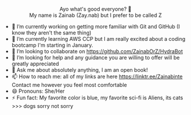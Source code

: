 <p align="center">
  Ayo what's good everyone? 👋 <br>
  My name is Zainab (Zay.nab) but I prefer to be called Z
</p>

- 🔭 I’m currently working on getting more familiar with Git and GitHub (I know they aren't the same thing)
- 🌱 I’m currently learning AWS CCP but I am really excited about a coding bootcamp I'm starting in January.
- 👯 I’m looking to collaborate on https://github.com/ZainabOrZ/HydraBot
- 🤔 I’m looking for help and any guidance you are willing to offer will be greatly appreciated
- 💬 Ask me about absolutely anything, I am an open book!
- 📫 How to reach me: all of my links are here https://linktr.ee/Zainabinte Contact me however you feel most comfortable
- 😄 Pronouns: She/Her
- ⚡ Fun fact: My favorite color is blue, my favorite sci-fi is Aliens, its cats >>> dogs sorry not sorry

